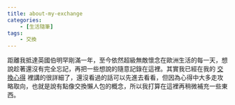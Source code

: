 ```yaml
---
title: about-my-exchange
categories:
    - [生活隨筆]
tags:
    - 交換
---
```


距離我抵達英國伯明罕剛滿一年，至今依然超級無敵懷念在歐洲生活的每一天，想說趁著還沒有完全忘記，再把一些想說的隨意記錄在這裡。其實我已經在我的 [交換心得](https://drive.google.com/file/d/14SxoAykrN-P9K9EWbZMy3JPj-MPAvaqB/view?usp=sharing) 裡講的很詳細了，還沒看過的話可以先進去看看，但因為心得中大多走攻略取向，也就是說有點像交換懶人包的概念，所以我打算在這裡再稍微補充一些東西。